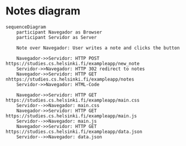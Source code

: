 # Notes diagram

    sequenceDiagram
        participant Navegador as Browser
        participant Servidor as Server

        Note over Navegador: User writes a note and clicks the button

        Navegador->>Servidor: HTTP POST https://studies.cs.helsinki.fi/exampleapp/new_note
        Servidor->>Navegador: HTTP 302 redirect to notes
        Navegador->>Servidor: HTTP GET nhttps://studies.cs.helsinki.fi/exampleapp/notes
        Servidor->>Navegador: HTML-Code

        Navegador->>Servidor: HTTP GET https://studies.cs.helsinki.fi/exampleapp/main.css
        Servidor-->>Navegador: main.css
        Navegador->>Servidor: HTTP GET https://studies.cs.helsinki.fi/exampleapp/main.js
        Servidor-->>Navegador: main.js
        Navegador->>Servidor: HTTP GET https://studies.cs.helsinki.fi/exampleapp/data.json
        Servidor-->>Navegador: data.json
